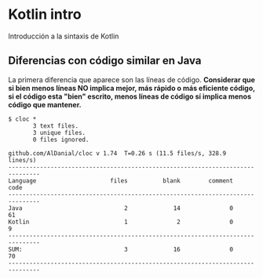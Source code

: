 # Kotlin intro
Introducción a la sintaxis de Kotlin

## Diferencias con código similar en Java

La primera diferencia que aparece son las líneas de código. **Considerar que si bien menos líneas NO implica mejor, más rápido o más eficiente código, si el código esta "bien" escrito, menos líneas de código sí implica menos código que mantener.**
 
    $ cloc *
           3 text files.
           3 unique files.
           0 files ignored.
    
    github.com/AlDanial/cloc v 1.74  T=0.26 s (11.5 files/s, 328.9 lines/s)
    -------------------------------------------------------------------------------
    Language                     files          blank        comment           code
    -------------------------------------------------------------------------------
    Java                             2             14              0             61
    Kotlin                           1              2              0              9
    -------------------------------------------------------------------------------
    SUM:                             3             16              0             70
    -------------------------------------------------------------------------------

